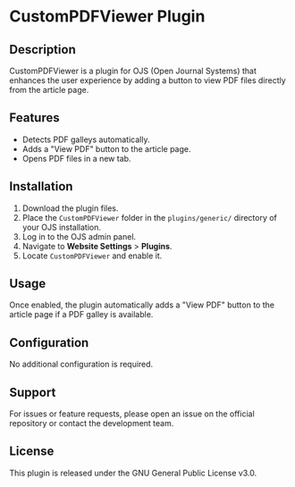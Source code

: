 # CustomPDFViewer Plugin

## Description
CustomPDFViewer is a plugin for OJS (Open Journal Systems) that enhances the user experience by adding a button to view PDF files directly from the article page.

## Features
- Detects PDF galleys automatically.
- Adds a "View PDF" button to the article page.
- Opens PDF files in a new tab.

## Installation
1. Download the plugin files.
2. Place the `CustomPDFViewer` folder in the `plugins/generic/` directory of your OJS installation.
3. Log in to the OJS admin panel.
4. Navigate to **Website Settings** > **Plugins**.
5. Locate `CustomPDFViewer` and enable it.

## Usage
Once enabled, the plugin automatically adds a "View PDF" button to the article page if a PDF galley is available.

## Configuration
No additional configuration is required.

## Support
For issues or feature requests, please open an issue on the official repository or contact the development team.

## License
This plugin is released under the GNU General Public License v3.0.